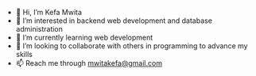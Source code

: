 - 👋 Hi, I’m Kefa Mwita 
- 👀 I’m interested in backend web development and database administration 
- 🌱 I’m currently learning web development 
- 💞️ I’m looking to collaborate with others in programming to advance my skills 
- 📫 Reach me through mwitakefa@gmail.com

<!---
Kepha3803/Kepha3803 is a ✨ special ✨ repository because its `README.md` (this file) appears on your GitHub profile.
You can click the Preview link to take a look at your changes.
--->
